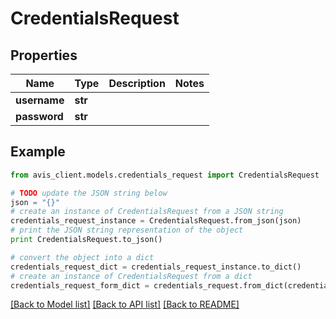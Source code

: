 # CredentialsRequest


## Properties

Name | Type | Description | Notes
------------ | ------------- | ------------- | -------------
**username** | **str** |  | 
**password** | **str** |  | 

## Example

```python
from avis_client.models.credentials_request import CredentialsRequest

# TODO update the JSON string below
json = "{}"
# create an instance of CredentialsRequest from a JSON string
credentials_request_instance = CredentialsRequest.from_json(json)
# print the JSON string representation of the object
print CredentialsRequest.to_json()

# convert the object into a dict
credentials_request_dict = credentials_request_instance.to_dict()
# create an instance of CredentialsRequest from a dict
credentials_request_form_dict = credentials_request.from_dict(credentials_request_dict)
```
[[Back to Model list]](../README.md#documentation-for-models) [[Back to API list]](../README.md#documentation-for-api-endpoints) [[Back to README]](../README.md)


